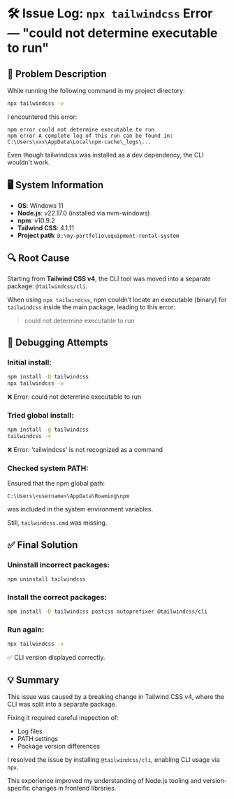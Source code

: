 # 🛠️ Issue Log: `npx tailwindcss` Error — "could not determine executable to run"

## 📌 Problem Description

While running the following command in my project directory:

```bash
npx tailwindcss -v
```

I encountered this error:

```
npm error could not determine executable to run
npm error A complete log of this run can be found in: C:\Users\xxx\AppData\Local\npm-cache\_logs\...
```

Even though tailwindcss was installed as a dev dependency, the CLI wouldn't work.

## 🖥️ System Information

- **OS**: Windows 11  
- **Node.js**: v22.17.0 (installed via nvm-windows)  
- **npm**: v10.9.2  
- **Tailwind CSS**: 4.1.11  
- **Project path**: `D:\my-portfolio\equipment-rental-system`  

## 🔍 Root Cause

Starting from **Tailwind CSS v4**, the CLI tool was moved into a separate package: `@tailwindcss/cli`.

When using `npx tailwindcss`, npm couldn’t locate an executable (binary) for `tailwindcss` inside the main package, leading to this error:

> could not determine executable to run

## 🧪 Debugging Attempts

### Initial install:

```bash
npm install -D tailwindcss
npx tailwindcss -v
```
❌ Error: could not determine executable to run

### Tried global install:

```bash
npm install -g tailwindcss
tailwindcss -v
```
❌ Error: 'tailwindcss' is not recognized as a command

### Checked system PATH:

Ensured that the npm global path:

```
C:\Users\<username>\AppData\Roaming\npm
```
was included in the system environment variables.

Still, `tailwindcss.cmd` was missing.

## ✅ Final Solution

### Uninstall incorrect packages:

```bash
npm uninstall tailwindcss
```

### Install the correct packages:

```bash
npm install -D tailwindcss postcss autoprefixer @tailwindcss/cli
```

### Run again:

```bash
npx tailwindcss -v
```
✅ CLI version displayed correctly.

## 💡 Summary

This issue was caused by a breaking change in Tailwind CSS v4, where the CLI was split into a separate package.

Fixing it required careful inspection of:

- Log files
- PATH settings
- Package version differences

I resolved the issue by installing `@tailwindcss/cli`, enabling CLI usage via `npx`.

This experience improved my understanding of Node.js tooling and version-specific changes in frontend libraries.
